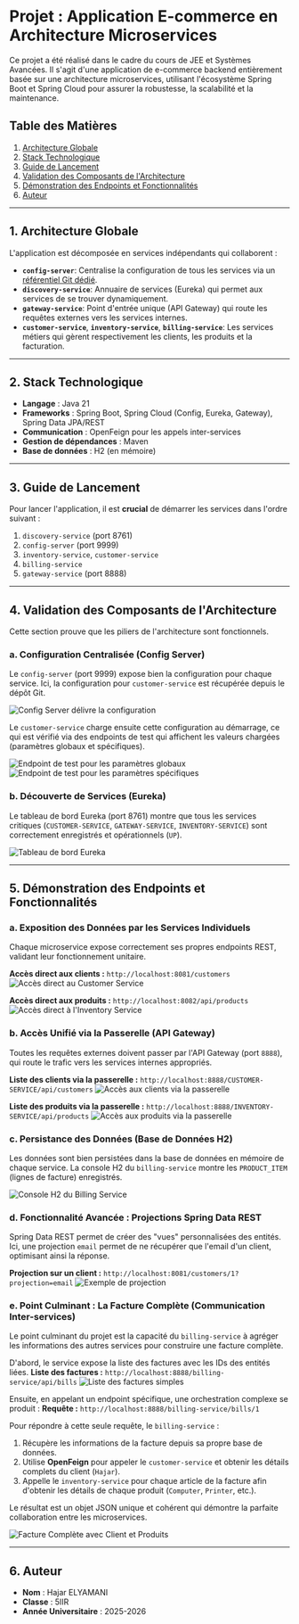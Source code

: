 # Projet : Application E-commerce en Architecture Microservices

Ce projet a été réalisé dans le cadre du cours de JEE et Systèmes Avancées. Il s'agit d'une application de e-commerce backend entièrement basée sur une architecture microservices, utilisant l'écosystème Spring Boot et Spring Cloud pour assurer la robustesse, la scalabilité et la maintenance.

## Table des Matières
1. [Architecture Globale](#1-architecture-globale)
2. [Stack Technologique](#2-stack-technologique)
3. [Guide de Lancement](#3-guide-de-lancement)
4. [Validation des Composants de l'Architecture](#4-validation-des-composants-de-larchitecture)
5. [Démonstration des Endpoints et Fonctionnalités](#5-démonstration-des-endpoints-et-fonctionnalités)
6. [Auteur](#6-auteur)

---

## 1. Architecture Globale

L'application est décomposée en services indépendants qui collaborent :
*   **`config-server`**: Centralise la configuration de tous les services via un [référentiel Git dédié](https://github.com/elyamanihajar/config-ecom-app).
*   **`discovery-service`**: Annuaire de services (Eureka) qui permet aux services de se trouver dynamiquement.
*   **`gateway-service`**: Point d'entrée unique (API Gateway) qui route les requêtes externes vers les services internes.
*   **`customer-service`**, **`inventory-service`**, **`billing-service`**: Les services métiers qui gèrent respectivement les clients, les produits et la facturation.

---

## 2. Stack Technologique

*   **Langage** : Java 21
*   **Frameworks** : Spring Boot, Spring Cloud (Config, Eureka, Gateway), Spring Data JPA/REST
*   **Communication** : OpenFeign pour les appels inter-services
*   **Gestion de dépendances** : Maven
*   **Base de données** : H2 (en mémoire)

---

## 3. Guide de Lancement

Pour lancer l'application, il est **crucial** de démarrer les services dans l'ordre suivant :
1.  `discovery-service` (port 8761)
2.  `config-server` (port 9999)
3.  `inventory-service`, `customer-service`
4.  `billing-service`
5.  `gateway-service` (port 8888)

---

## 4. Validation des Composants de l'Architecture

Cette section prouve que les piliers de l'architecture sont fonctionnels.

### a. Configuration Centralisée (Config Server)

Le `config-server` (port 9999) expose bien la configuration pour chaque service. Ici, la configuration pour `customer-service` est récupérée depuis le dépôt Git.

![Config Server délivre la configuration](screenshots/09-config-server-customer-service-default.png)

Le `customer-service` charge ensuite cette configuration au démarrage, ce qui est vérifié via des endpoints de test qui affichent les valeurs chargées (paramètres globaux et spécifiques).

![Endpoint de test pour les paramètres globaux](screenshots/10-config-client-test-endpoint-param-globaux.PNG)
![Endpoint de test pour les paramètres spécifiques](screenshots/11-config-client-test-endpoint-param-specifiques.png)

### b. Découverte de Services (Eureka)

Le tableau de bord Eureka (port 8761) montre que tous les services critiques (`CUSTOMER-SERVICE`, `GATEWAY-SERVICE`, `INVENTORY-SERVICE`) sont correctement enregistrés et opérationnels (`UP`).

![Tableau de bord Eureka](screenshots/04-discovery-service-eureka.PNG)

---

## 5. Démonstration des Endpoints et Fonctionnalités

### a. Exposition des Données par les Services Individuels

Chaque microservice expose correctement ses propres endpoints REST, validant leur fonctionnement unitaire.

**Accès direct aux clients :** `http://localhost:8081/customers`
![Accès direct au Customer Service](screenshots/01-customer-service-customers.PNG)

**Accès direct aux produits :** `http://localhost:8082/api/products`
![Accès direct à l'Inventory Service](screenshots/03-inventory-service-products.PNG)

### b. Accès Unifié via la Passerelle (API Gateway)

Toutes les requêtes externes doivent passer par l'API Gateway (port `8888`), qui route le trafic vers les services internes appropriés.

**Liste des clients via la passerelle :** `http://localhost:8888/CUSTOMER-SERVICE/api/customers`
![Accès aux clients via la passerelle](screenshots/06-gateway-accessing-customers.png)

**Liste des produits via la passerelle :** `http://localhost:8888/INVENTORY-SERVICE/api/products`
![Accès aux produits via la passerelle](screenshots/05-gateway-accessing-products.png)

### c. Persistance des Données (Base de Données H2)

Les données sont bien persistées dans la base de données en mémoire de chaque service. La console H2 du `billing-service` montre les `PRODUCT_ITEM` (lignes de facture) enregistrés.

![Console H2 du Billing Service](screenshots/07-h2-database-console-product-item.PNG)

### d. Fonctionnalité Avancée : Projections Spring Data REST

Spring Data REST permet de créer des "vues" personnalisées des entités. Ici, une projection `email` permet de ne récupérer que l'email d'un client, optimisant ainsi la réponse.

**Projection sur un client :** `http://localhost:8081/customers/1?projection=email`
![Exemple de projection](screenshots/02-customer-service-projection-email.PNG)

### e. Point Culminant : La Facture Complète (Communication Inter-services)

Le point culminant du projet est la capacité du `billing-service` à agréger les informations des autres services pour construire une facture complète.

D'abord, le service expose la liste des factures avec les IDs des entités liées.
**Liste des factures :** `http://localhost:8888/billing-service/api/bills`
![Liste des factures simples](screenshots/08-gateway-accessing-bills.PNG)

Ensuite, en appelant un endpoint spécifique, une orchestration complexe se produit :
**Requête :** `http://localhost:8888/billing-service/bills/1`

Pour répondre à cette seule requête, le `billing-service` :
1.  Récupère les informations de la facture depuis sa propre base de données.
2.  Utilise **OpenFeign** pour appeler le `customer-service` et obtenir les détails complets du client (`Hajar`).
3.  Appelle le `inventory-service` pour chaque article de la facture afin d'obtenir les détails de chaque produit (`Computer`, `Printer`, etc.).

Le résultat est un objet JSON unique et cohérent qui démontre la parfaite collaboration entre les microservices.

![Facture Complète avec Client et Produits](screenshots/12-final-result-full-bill.png)

---

## 6. Auteur

*   **Nom** : Hajar ELYAMANI
*   **Classe** : 5IIR
*   **Année Universitaire** : 2025-2026